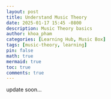 ```yaml
---
layout: post
title: Understand Music Theory
date: 2025-01-17 15:45 -0800
description: Music Theory basics
author: khoa_pham
categories: [Learning Hub, Music Box]
tags: [music-theory, learning]
pin: false
math: true
mermaid: true
toc: true
comments: true
---
```


update soon...